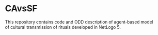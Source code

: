 # CAvsSF

This repository contains code and ODD description of agent-based model 
of cultural transmission of rituals developed in NetLogo 5.
